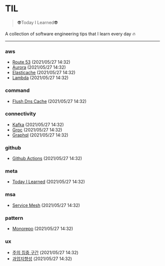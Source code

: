 # TIL

> :alien:Today I Learned:alien:


A collection of software engineering tips that I learn every day :fire:

---

### aws

- [Route 53](aws/route-53.md)  (2021/05/27 14:32)
- [Aurora](aws/aurora.md)  (2021/05/27 14:32)
- [Elasticache](aws/ElastiCache.md)  (2021/05/27 14:32)
- [Lambda](aws/lambda.md)  (2021/05/27 14:32)

### command

- [Flush Dns Cache](command/flush-dns-cache.md)  (2021/05/27 14:32)

### connectivity

- [Kafka](connectivity/kafka.md)  (2021/05/27 14:32)
- [Grpc](connectivity/gRPC.md)  (2021/05/27 14:32)
- [Graphql](connectivity/graphQL.md)  (2021/05/27 14:32)

### github

- [Github Actions](github/github-actions.md)  (2021/05/27 14:32)

### meta

- [Today I Learned](meta/today-i-learned.md)  (2021/05/27 14:32)

### msa

- [Service Mesh](msa/service-mesh.md)  (2021/05/27 14:32)

### pattern

- [Monorepo](pattern/monorepo.md)  (2021/05/27 14:32)

### ux

- [주의 집중 구간](ux/주의-집중-구간.md)  (2021/05/27 14:32)
- [과업지향성](ux/과업지향성.md)  (2021/05/27 14:32)

